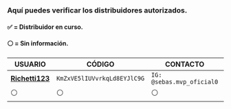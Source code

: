 ### Aquí puedes verificar los distribuidores autorizados.
#### ✅ = Distribuidor en curso.
#### ⚪ = Sin información.
 
| USUARIO          |   CÓDIGO                | CONTACTO    | ESTADO
| ------------     | ------------            | ------------| ------------
| [**Richetti123**](https://github.com/sebasmpv)        | `KmZxVE5lIUVvrkqLd8EYJlC9G` | `IG: @sebas.mvp_oficial0` | ✅
| ⚪        | ⚪               |  ⚪ | ⚪

